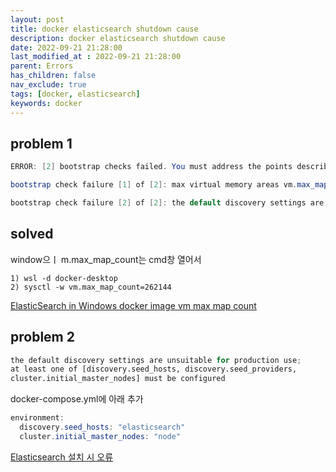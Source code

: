 ```yaml
---
layout: post
title: docker elasticsearch shutdown cause
description: docker elasticsearch shutdown cause
date: 2022-09-21 21:28:00
last_modified_at : 2022-09-21 21:28:00
parent: Errors
has_children: false
nav_exclude: true
tags: [docker, elasticsearch]
keywords: docker
---
```


## problem 1

```java
ERROR: [2] bootstrap checks failed. You must address the points described in the following [2] lines before starting Elasticsearch.

bootstrap check failure [1] of [2]: max virtual memory areas vm.max_map_count [65530] is too low, increase to at least [262144]

bootstrap check failure [2] of [2]: the default discovery settings are unsuitable for production use; at least one of [discovery.seed_hosts, discovery.seed_providers, cluster.initial_master_nodes] must be configured
```

## solved

window으ㅣ m.max_map_count는 cmd창 열어서

```
1) wsl -d docker-desktop
2) sysctl -w vm.max_map_count=262144
```

[ElasticSearch in Windows docker image vm max map count](https://stackoverflow.com/a/63882309)

## problem 2

```python
the default discovery settings are unsuitable for production use; 
at least one of [discovery.seed_hosts, discovery.seed_providers, 
cluster.initial_master_nodes] must be configured
```

docker-compose.yml에 아래 추가

```java
environment:
  discovery.seed_hosts: "elasticsearch"
  cluster.initial_master_nodes: "node"
```

[Elasticsearch 설치 시 오류](https://horae.tistory.com/entry/Elasticsearch-%EC%84%A4%EC%B9%98-%EC%8B%9C-%EC%98%A4%EB%A5%98-the-default-discovery-settings-are-unsuitable-for-production-use-at-least-one-of-discoveryseedhosts-discoveryseedproviders-clusterinitialmasternodes-must-be-configured)  